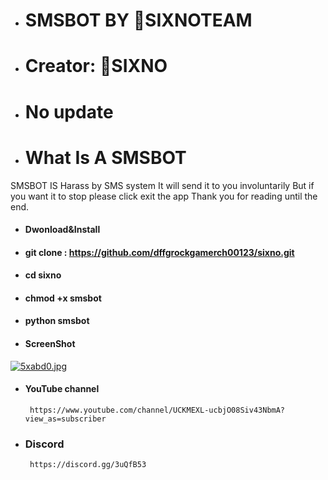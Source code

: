 - # SMSBOT BY 🌈SIXNOTEAM
-   # Creator: 🌈SIXNO
+   # No update 
+   # What Is A SMSBOT 
 SMSBOT IS Harass by SMS system It will send it to you involuntarily But if you want it to stop please click exit the app Thank you for reading until the end.
- #### Dwonload&Install 
- #### git clone : https://github.com/dffgrockgamerch00123/sixno.git
- #### cd sixno
- #### chmod +x smsbot
- #### python smsbot
- #### ScreenShot
<a href="https://www.picz.in.th/image/5xabd0"><img src="https://sv1.picz.in.th/images/2020/07/04/5xabd0.jpg" alt="5xabd0.jpg" border="0" /></a>

- #### YouTube channel
       https://www.youtube.com/channel/UCKMEXL-ucbjO08Siv43NbmA?view_as=subscriber

- ### Discord 
       https://discord.gg/3uQfB53

